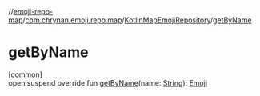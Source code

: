//[emoji-repo-map](../../../index.md)/[com.chrynan.emoji.repo.map](../index.md)/[KotlinMapEmojiRepository](index.md)/[getByName](get-by-name.md)

# getByName

[common]\
open suspend override fun [getByName](get-by-name.md)(name: [String](https://kotlinlang.org/api/latest/jvm/stdlib/kotlin/-string/index.html)): [Emoji](../../../../emoji-core/emoji-core/com.chrynan.emoji.core/-emoji/index.md)
